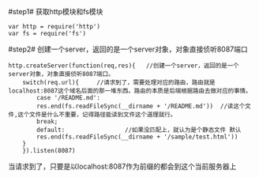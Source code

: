 #step1#
获取http模块和fs模块
>
```
var http = require('http')
var fs = require('fs')
```
#step2#
创建一个server，返回的是一个server对象，对象直接侦听8087端口
>
```
http.createServer(function(req,res){   //创建一个server，返回的是一个server对象，对象直接侦听8087端口。
    switch(req.url){     //请求到了，需要处理对应的路由，路由就是localhost:8087这个域名后面的那一堆东西。路由的本质是后端根据路由去做对应的事情。
        case '/README.md':  
        res.end(fs.readFileSync(__dirname + '/README.md'))  //读这个文件,这个文件是什么不重要，记得路径能读到文件这个道理就行。
        break;
        default:                 //如果没匹配上，就认为是个静态文件 默认
        res.end(fs.readFileSync(__dirname + '/sample/test.html'))
    }
    }).listen(8087)
```
当请求到了，只要是以localhost:8087作为前缀的都会到这个当前服务器上
